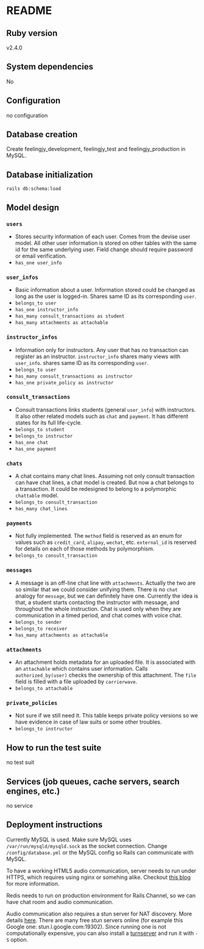 # README

## Ruby version
v2.4.0

## System dependencies
No

## Configuration
no configuration

## Database creation
Create feelingjy_development, feelingjy_test and feelingjy_production in MySQL.

## Database initialization
`rails db:schema:load`

## Model design
### `users`
- Stores security information of each user. Comes from the devise user model.
All other user information is stored on other tables with the same id for the same
underlying user. Field change should require password or email verification.
- `has_one user_info`

### `user_infos`
- Basic information about a user. Information stored could be changed as long as
the user is logged-in. Shares same ID as its corresponding `user`.
- `belongs_to user`
- `has_one instructor_info`
- `has_many consult_transactions as student`
- `has_many attachments as attachable`

### `instructor_infos`
- Information only for instructors. Any user that has no transaction can register
as an instructor. `instructor_info` shares many views with `user_info`. shares
same ID as its corresponding `user`.
- `belongs_to user`
- `has_many consult_transactions as instructor`
- `has_one private_policy as instructor`

### `consult_transactions`
- Consult transactions links students (general `user_info`) with instructors.
It also other related models such as `chat` and `payment`. It has different states
for its full life-cycle.
- `belongs_to student`
- `belongs_to instructor`
- `has_one chat`
- `has_one payment`

### `chats`
- A chat contains many chat lines. Assuming not only consult transaction can have
chat lines, a chat model is created. But now a chat belongs to a transaction. It
could be redesigned to belong to a polymorphic `chattable` model.
- `belongs_to consult_transaction`
- `has_many chat_lines`

### `payments`
- Not fully implemented. The `method` field is reserved as an enum for values such
as `credit_card`, `alipay`, `wechat`, etc. `external_id` is reserved for details
on each of those methods by polymorphism.
- `belongs_to consult_transaction`

### `messages`
- A message is an off-line chat line with `attachments`. Actually the two are so
similar that we could consider unifying them. There is no `chat` analogy for
`message`, but we can definitely have one. Currently the idea is that, a student
starts contacting the instructor with message, and throughout the whole instruction.
Chat is used only when they are communication in a timed period, and chat comes
with voice chat.
- `belongs_to sender`
- `belongs_to receiver`
- `has_many attachments as attachable`

### `attachments`
- An attachment holds metadata for an uploaded file. It is associated with an
`attachable` which contains user information. Calls `authorized_by(user)` checks
the ownership of this attachment. The `file` field is filled with a file uploaded
by `carrierwave`.
- `belongs_to attachable`

### `private_policies`
- Not sure if we still need it. This table keeps private policy versions so we
have evidence in case of law suits or some other troubles.
- `belongs_to instructor`

## How to run the test suite
no test suit

## Services (job queues, cache servers, search engines, etc.)
no service

## Deployment instructions
Currently MySQL is used. Make sure MySQL uses `/var/run/mysqld/mysqld.sock` as
the socket connection. Change `/config/database.yml` or the MySQL config so Rails
can communicate with MySQL.

To have a working HTML5 audio communication, server needs to run under HTTPS,
which requires using nginx or somehing alike. Checkout [this blog](https://www.digitalocean.com/community/tutorials/how-to-deploy-a-rails-app-with-puma-and-nginx-on-ubuntu-14-04)
for more information.

Redis needs to run on production environment for Rails Channel, so we can have
chat room and audio communication.

Audio communication also requires a stun server for NAT discovery. More details
[here](https://www.html5rocks.com/en/tutorials/webrtc/infrastructure/#after-signaling-using-ice-to-cope-with-nats-and-firewalls).
There are many free stun servers online (for example this Google one: stun.l.google.com:19302).
Since running one is not computationally expensive, you can also install a
[turnserver](https://github.com/coturn/coturn) and run it with `-S` option.
